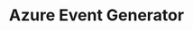 ---
title: "Azure Event Generator"
description: "generate messages for any of the messaging services in Azure"
repo: "https://github.com/codingwithsasquatch/AzureEventGenerator"
tags: ["azure", "messaging", "event hub", "event grid", "service bus", "storage queue"]
weight: 1
draft: false
---
